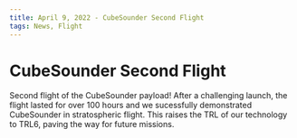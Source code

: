 ```yaml
---
title: April 9, 2022 - CubeSounder Second Flight
tags: News, Flight
---
```

CubeSounder Second Flight
=================

Second flight of the CubeSounder payload! After a challenging launch, the flight lasted for over 100 hours and we sucessfully demonstrated CubeSounder in stratospheric flight. This raises the TRL of our technology to TRL6, paving the way for future missions.
